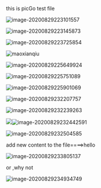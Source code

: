this is picGo test file 

![image-20200829223101557](https://cdn.jsdelivr.net/gh/zjh4code/pictureBed/notebook/img/20200829223114.png)

![image-20200829223145873](https://cdn.jsdelivr.net/gh/zjh4code/pictureBed/notebook/img/20200829223203.png)



![image-20200829223725854](https://cdn.jsdelivr.net/gh/zjh4code/pictureBed/notebook/img/20200829223725.png)

![maoxianqiu](https://cdn.jsdelivr.net/gh/zjh4code/pictureBed/notebook/img/20200829225153.jpg)

![image-20200829225649924](https://cdn.jsdelivr.net/gh/zjh4code/pictureBed/notebook/img/20200829225650.png)

![image-20200829225751089](https://cdn.jsdelivr.net/gh/zjh4code/pictureBed/notebook/img/20200829225751.png)

![image-20200829225901069](https://cdn.jsdelivr.net/gh/zjh4code/pictureBed/notebook/img/20200829225901.png)

![image-20200829232207757](https://cdn.jsdelivr.net/gh/zjh4code/pictureBed/notebook/img/20200829232207.png)

![image-20200829232239263](https://cdn.jsdelivr.net/gh/zjh4code/pictureBed/notebook/img/20200829232239.png)



![](https://cdn.jsdelivr.net/gh/zjh4code/pictureBed/notebook/img/20200829232442.png)![image-20200829232442591](https://cdn.jsdelivr.net/gh/zjh4code/pictureBed/notebook/img/20200829232442.png)

![image-20200829232504585](https://cdn.jsdelivr.net/gh/zjh4code/pictureBed/notebook/img/20200829232504.png)





add new content to the file====>hello

![image-20200829233805137](https://cdn.jsdelivr.net/gh/zjh4code/pictureBed/notebook/img/20200829234344.png)





or ,why not

![image-20200829234934749](https://cdn.jsdelivr.net/gh/zjh4code/pictureBed/notebook/img/20200829234934.png)